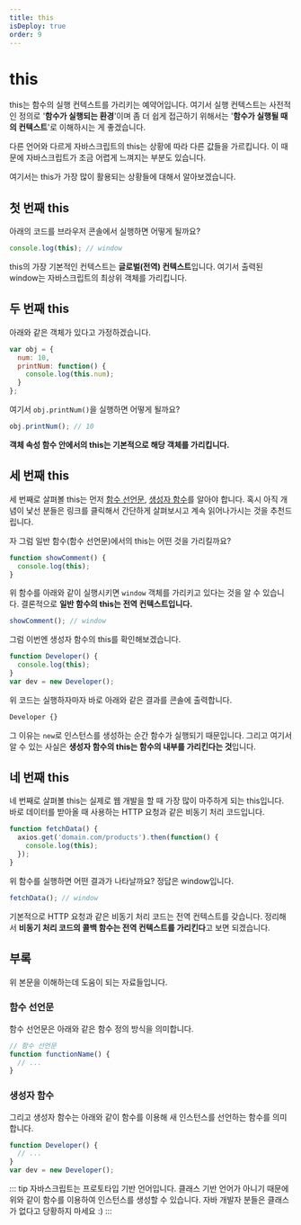 ```yaml
---
title: this
isDeploy: true
order: 9
---
```


# this

this는 함수의 실행 컨텍스트를 가리키는 예약어입니다. 여기서 실행 컨텍스트는 사전적인 정의로 '**함수가 실행되는 환경**'이며 좀 더 쉽게 접근하기 위해서는 '**함수가 실행될 때의 컨텍스트**'로 이해하시는 게 좋겠습니다.

다른 언어와 다르게 자바스크립트의 this는 상황에 따라 다른 값들을 가르킵니다. 이 때문에 자바스크립트가 조금 어렵게 느껴지는 부분도 있습니다.

여기서는 this가 가장 많이 활용되는 상황들에 대해서 알아보겠습니다.

## 첫 번째 this

아래의 코드를 브라우저 콘솔에서 실행하면 어떻게 될까요?

```js
console.log(this); // window
```

this의 가장 기본적인 컨텍스트는 **글로벌(전역) 컨텍스트**입니다. 여기서 출력된 window는 자바스크립트의 최상위 객체를 가리킵니다.

## 두 번째 this

아래와 같은 객체가 있다고 가정하겠습니다.

```js
var obj = {
  num: 10,
  printNum: function() {
    console.log(this.num);
  }
};
```

여기서 `obj.printNum()`을 실행하면 어떻게 될까요?

```js
obj.printNum(); // 10
```

**객체 속성 함수 안에서의 this는 기본적으로 해당 객체를 가리킵니다.**

## 세 번째 this

세 번째로 살펴볼 this는 먼저 [함수 선언문](#함수-선언문), [생성자 함수](#생성자-함수)를 알아야 합니다. 혹시 아직 개념이 낯선 분들은 링크를 클릭해서 간단하게 살펴보시고 계속 읽어나가시는 것을 추천드립니다.

자 그럼 일반 함수(함수 선언문)에서의 this는 어떤 것을 가리킬까요?

```js
function showComment() {
  console.log(this);
}
```

위 함수를 아래와 같이 실행시키면 `window` 객체를 가리키고 있다는 것을 알 수 있습니다. 결론적으로 **일반 함수의 this는 전역 컨텍스트입니다.**

```js
showComment(); // window
```

그럼 이번엔 생성자 함수의 this를 확인해보겠습니다.

```js
function Developer() {
  console.log(this);
}
var dev = new Developer();
```

위 코드는 실행하자마자 바로 아래와 같은 결과를 콘솔에 출력합니다.

```js
Developer {}
```

그 이유는 `new`로 인스턴스를 생성하는 순간 함수가 실행되기 때문입니다. 그리고 여기서 알 수 있는 사실은 **생성자 함수의 this는 함수의 내부를 가리킨다는 것**입니다.

## 네 번째 this

네 번째로 살펴볼 this는 실제로 웹 개발을 할 때 가장 많이 마주하게 되는 this입니다. 바로 데이터를 받아올 때 사용하는 HTTP 요청과 같은 비동기 처리 코드입니다.

```js
function fetchData() {
  axios.get('domain.com/products').then(function() {
    console.log(this);
  });
}
```

위 함수를 실행하면 어떤 결과가 나타날까요? 정답은 window입니다.

```js
fetchData(); // window
```

기본적으로 HTTP 요청과 같은 비동기 처리 코드는 전역 컨텍스트를 갖습니다. 정리해서 **비동기 처리 코드의 콜백 함수는 전역 컨텍스트를 가리킨다**고 보면 되겠습니다.

## 부록

위 본문을 이해하는데 도움이 되는 자료들입니다.

### 함수 선언문

함수 선언문은 아래와 같은 함수 정의 방식을 의미합니다.

```js
// 함수 선언문
function functionName() {
  // ...
}
```

### 생성자 함수

그리고 생성자 함수는 아래와 같이 함수를 이용해 새 인스턴스를 선언하는 함수를 의미합니다.

```js
function Developer() {
  // ...
}
var dev = new Developer();
```

::: tip
자바스크립트는 프로토타입 기반 언어입니다. 클래스 기반 언어가 아니기 때문에 위와 같이 함수를 이용하여 인스턴스를 생성할 수 있습니다. 자바 개발자 분들은 클래스가 없다고 당황하지 마세요 :)
:::

